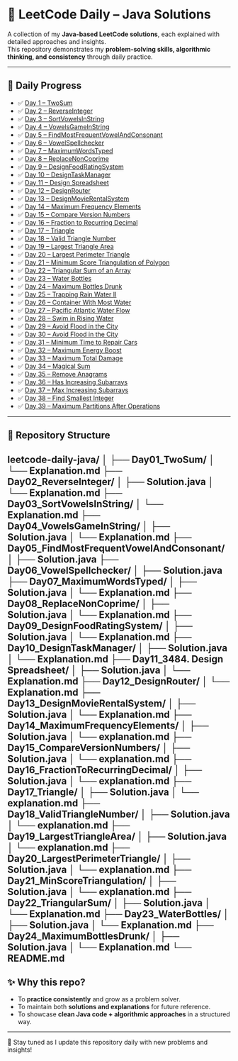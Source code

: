 # 🚀 LeetCode Daily – Java Solutions

A collection of my **Java-based LeetCode solutions**, each explained with detailed approaches and insights.  
This repository demonstrates my **problem-solving skills, algorithmic thinking, and consistency** through daily practice.  

---

## 📅 Daily Progress

- ✅ [Day 1 – TwoSum](Day01_TwoSum/Explanation.md)
- ✅ [Day 2 – ReverseInteger](Day02_ReverseInteger/Explanation.md)
- ✅ [Day 3 – SortVowelsInString](Day03_SortVowelsInString/Explanation.md)
- ✅ [Day 4 – VowelsGameInString](Day04_VowelsGameInString/Explanation.md)
- ✅ [Day 5 – FindMostFrequentVowelAndConsonant](Day05_FindMostFrequentVowelAndConsonant/)
- ✅ [Day 6 – VowelSpellchecker](Day06_VowelSpellchecker/)
- ✅ [Day 7 – MaximumWordsTyped](Day07_MaximumWordsTyped/Explanation.md)
- ✅ [Day 8 – ReplaceNonCoprime](Day08_ReplaceNonCoprime/Explanation.md)
- ✅ [Day 9 – DesignFoodRatingSystem](Day09_DesignFoodRatingSystem/Explanation.md)
- ✅ [Day 10 – DesignTaskManager](Day10_DesignTaskManager/Explanation.md)
- ✅ [Day 11 – Design Spreadsheet](Day11_Design_Spreadsheet/Explanation.md)
- ✅ [Day 12 – DesignRouter](Day12_DesignRouter/Explanation.md)
- ✅ [Day 13 – DesignMovieRentalSystem](Day13_DesignMovieRentalSystem/Explanation.md)
- ✅ [Day 14 – Maximum Frequency Elements](Day14_MaximumFrequencyElements/explanation.md)
- ✅ [Day 15 – Compare Version Numbers](Day15_CompareVersionNumbers/explanation.md)
- ✅ [Day 16 – Fraction to Recurring Decimal](Day16_FractionToRecurringDecimal/explanation.md)
- ✅ [Day 17 – Triangle](Day17_Triangle/explanation.md)
- ✅ [Day 18 – Valid Triangle Number](Day18_ValidTriangleNumber/explanation.md)
- ✅ [Day 19 – Largest Triangle Area](Day19_LargestTriangleArea/explanation.md)
- ✅ [Day 20 – Largest Perimeter Triangle](Day20_LargestPerimeterTriangle/explanation.md)
- ✅ [Day 21 – Minimum Score Triangulation of Polygon](Day21_MinScoreTriangulation/explanation.md)  
- ✅ [Day 22 – Triangular Sum of an Array](Day22_TriangularSum/Explanation.md)
- ✅ [Day 23 – Water Bottles](Day23_WaterBottles/Explanation.md)
- ✅ [Day 24 – Maximum Bottles Drunk](Day24_MaximumBottlesDrunk/Explanation.md)
- ✅ [Day 25 – Trapping Rain Water II](Day25_TrapRainWaterII/Explanation.md)
- ✅ [Day 26 – Container With Most Water](Day26_ContainerWithMostWater/explanation.md)
- ✅ [Day 27 – Pacific Atlantic Water Flow](Day27_PacificAtlanticWaterFlow/Explanation.md)
- ✅ [Day 28 – Swim in Rising Water](Day28_SwimInRisingWater/Explanation.md)
- ✅ [Day 29 – Avoid Flood in the City](Day29_AvoidFloodInTheCity/Explanation.md)
- ✅ [Day 30 – Avoid Flood in the City](Day30_AvoidFloodInTheCity/Explanation.md)
- ✅ [Day 31 – Minimum Time to Repair Cars](Day31_MinimumTimeToRepairCars/Explanation.md)
- ✅ [Day 32 – Maximum Energy Boost](Day32_MaximumEnergyBoost/Explanation.md)
- ✅ [Day 33 – Maximum Total Damage](Day33_MaximumTotalDamage/Explanation.md)
- ✅ [Day 34 – Magical Sum](Day34_MagicalSum/Explanation.md)
- ✅ [Day 35 – Remove Anagrams](Day35_RemoveAnagrams/Explanation.md)
- ✅ [Day 36 – Has Increasing Subarrays](Day36_HasIncreasingSubarrays/Explanation.md)
- ✅ [Day 37 – Max Increasing Subarrays](Day37_MaxIncreasingSubarrays/Explanation.md)
- ✅ [Day 38 – Find Smallest Integer](Day38_FindSmallestInteger/Explanation.md)
- ✅ [Day 39 – Maximum Partitions After Operations](Day39_MaximumPartitionsAfterOperations/Explanation.md)












---

## 📌 Repository Structure

leetcode-daily-java/
│
├── Day01_TwoSum/
│   └── Explanation.md
├── Day02_ReverseInteger/
│   ├── Solution.java
│   └── Explanation.md
├── Day03_SortVowelsInString/
│   └── Explanation.md
├── Day04_VowelsGameInString/
│   ├── Solution.java
│   └── Explanation.md
├── Day05_FindMostFrequentVowelAndConsonant/
│   ├── Solution.java
├── Day06_VowelSpellchecker/
│   ├── Solution.java
├── Day07_MaximumWordsTyped/
│   ├── Solution.java
│   └── Explanation.md
├── Day08_ReplaceNonCoprime/
│   ├── Solution.java
│   └── Explanation.md
├── Day09_DesignFoodRatingSystem/
│   ├── Solution.java
│   └── Explanation.md
├── Day10_DesignTaskManager/
│   ├── Solution.java
│   └── Explanation.md
├── Day11_3484. Design Spreadsheet/
│   ├── Solution.java
│   └── Explanation.md
├── Day12_DesignRouter/
│   └── Explanation.md
├── Day13_DesignMovieRentalSystem/
│   ├── Solution.java
│   └── Explanation.md
├── Day14_MaximumFrequencyElements/
│   ├── Solution.java
│   └── explanation.md
├── Day15_CompareVersionNumbers/
│   ├── Solution.java
│   └── explanation.md
├── Day16_FractionToRecurringDecimal/
│   ├── Solution.java
│   └── explanation.md
├── Day17_Triangle/
│   ├── Solution.java
│   └── explanation.md
├── Day18_ValidTriangleNumber/
│   ├── Solution.java
│   └── explanation.md
├── Day19_LargestTriangleArea/
│   ├── Solution.java
│   └── explanation.md
├── Day20_LargestPerimeterTriangle/
│   ├── Solution.java
│   └── explanation.md
├── Day21_MinScoreTriangulation/
│   ├── Solution.java
│   └── explanation.md
├── Day22_TriangularSum/
│   ├── Solution.java
│   └── Explanation.md
├── Day23_WaterBottles/
│   ├── Solution.java
│   └── Explanation.md
├── Day24_MaximumBottlesDrunk/
│   ├── Solution.java
│   └── Explanation.md
└── README.md
---

## ✨ Why this repo?

- To **practice consistently** and grow as a problem solver.  
- To maintain both **solutions and explanations** for future reference.  
- To showcase **clean Java code + algorithmic approaches** in a structured way.  

---

🔔 Stay tuned as I update this repository daily with new problems and insights!
